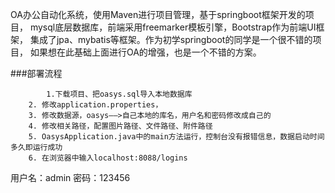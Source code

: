 ﻿OA办公自动化系统，使用Maven进行项目管理，基于springboot框架开发的项目，
mysql底层数据库，前端采用freemarker模板引擎，Bootstrap作为前端UI框架，
集成了jpa、mybatis等框架。作为初学springboot的同学是一个很不错的项目，
如果想在此基础上面进行OA的增强，也是一个不错的方案。

###部署流程

	        1.下载项目、把oasys.sql导入本地数据库
		2. 修改application.properties，
		3. 修改数据源，oasys——>自己本地的库名，用户名和密码修改成自己的
		4. 修改相关路径，配置图片路径、文件路径、附件路径
		5. OasysApplication.java中的main方法运行，控制台没有报错信息，数据启动时间多久即运行成功
		6. 在浏览器中输入localhost:8088/logins


用户名：admin
密码：123456



